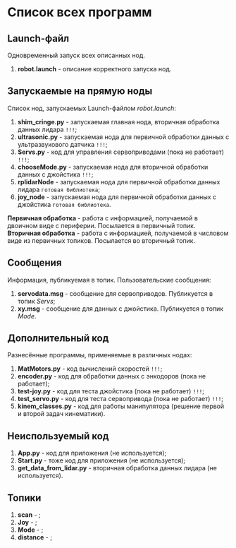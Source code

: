 # Список всех программ

## Launch-файл
Одновременный запуск всех описанных нод.
1. **robot.launch** - описание корректного запуска нод.

## Запускаемые на прямую ноды
Список нод, запускаемых Launch-файлом *robot.launch*:
1. **shim_cringe.py** - запускаемая главная нода, вторичная обработка данных лидара ```!!!```;
2. **ultrasonic.py** - запускаемая нода для первичной обработки данных с ультразвукового датчика ```!!!```;
3. **Servs.py** - код для управления сервоприводами (пока не работает) ```!!!```;
4. **chooseMode.py** - запускаемая нода для вторичной обработки данных с джойстика ```!!!```;
5. **rplidarNode** - запускаемая нода для первичной обработки данных лидара ```готовая библиотека```;
6. **joy_node** - запускаемая нода для первичной обработки данных с джойстика ```готовая библиотека```.

**Первичная обработка** - работа с информацией, получаемой в двоичном виде с периферии. Посылается в первичный топик.\
**Вторичная обработка** - работа с информацией, получаемой в числовом виде из первичных топиков. Посылается во вторичный топик.

## Сообщения
Информация, публикуемая в топик. Пользовательские сообщения:
1. **servodata.msg** - сообщение для сервоприводов. Публикуется в топик *Servs*;
2. **xy.msg** - сообщение для данных с джойстика. Публикуется в топик *Mode*.

## Дополнительный код
Разнесённые программы, применяемые в различных нодах:
1. **MatMotors.py** - код вычислений скоростей ```!!!```;
2. **encoder.py** - код для обработки данных с энкодоров (пока не работает);
3. **test-joy.py** - код для теста джойстика (пока не работает) ```!!!```;
4. **test_servo.py** - код для теста сервопривода (пока не работает) ```!!!```;
5. **kinem_classes.py** - код для работы манипулятора (решение первой и второй задач кинематики).

## Неиспользуемый код
1. **App.py** - код для приложения (не используется);
2. **Start.py** - тоже код для приложения (не используется);
3. **get_data_from_lidar.py** - вторичная обработка данных лидара (не используется).


## Топики
1. **scan** - ;
2. **Joy** - ;
3. **Mode** - ;
4. **distance** - ;
